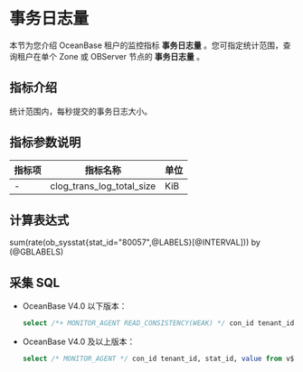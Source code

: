 # 事务日志量

本节为您介绍 OceanBase 租户的监控指标 **事务日志量** 。您可指定统计范围，查询租户在单个 Zone 或 OBServer 节点的 **事务日志量** 。

## 指标介绍

统计范围内，每秒提交的事务日志大小。

## 指标参数说明

| **指标项** |         **指标名称**          | **单位** |
|---------|---------------------------|--------|
| -       | clog_trans_log_total_size | KiB     |

## 计算表达式

sum(rate(ob_sysstat{stat_id="80057",@LABELS}[@INTERVAL])) by (@GBLABELS)

## 采集 SQL

* OceanBase V4.0 以下版本：

  ```sql
  select /*+ MONITOR_AGENT READ_CONSISTENCY(WEAK) */ con_id tenant_id, stat_id, value from v$sysstat where stat_id IN (80057) and (con_id > 1000 or con_id = 1) and class < 1000
  ```

* OceanBase V4.0 及以上版本：

  ```sql
  select /* MONITOR_AGENT */ con_id tenant_id, stat_id, value from v$sysstat where stat_id IN (80057) and (con_id > 1000 or con_id = 1) and class < 1000
  ```

